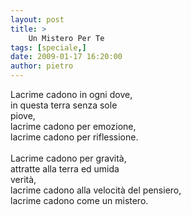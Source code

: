 ```yaml
---
layout: post
title: >
    Un Mistero Per Te
tags: [speciale,]
date: 2009-01-17 16:20:00
author: pietro
---
```

Lacrime cadono in ogni dove,<br/>in questa terra senza sole<br/>piove,<br/>lacrime cadono per emozione,<br/>lacrime cadono per riflessione.<br/><br/>Lacrime cadono per gravità,<br/>attratte alla terra ed umida<br/>verità,<br/>lacrime cadono alla velocità del pensiero,<br/>lacrime cadono come un mistero.
